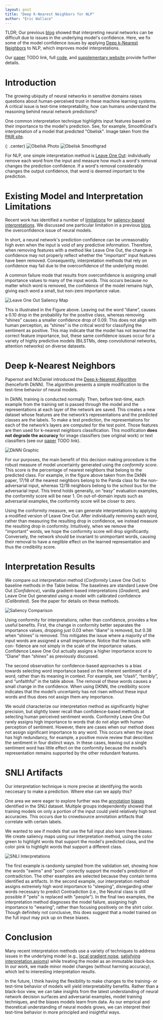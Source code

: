 ```yaml
---
layout: post
title: "Deep K-Nearest Neighbors for NLP"
author: "Eric Wallace"
---
```


TLDR; Our previous [blog](https://zerobatchsize.net/2018/08/08/rawr.html) showed that interpreting neural networks can be difficult due to issues in the underlying model's confidence. Here, we fix some of the model confidence issues by applying [Deep k-Nearest Neighbors](https://arxiv.org/abs/1803.04765) to NLP, which improves model interpretations. 

Our [paper](blah) TODO link, full [code](https://github.com/Eric-Wallace/deep-knn), and [supplementary website](https://sites.google.com/view/language-dknn/) provide further details. 

# Introduction

The growing ubiquity of neural networks in sensitive domains raises questions about human-perceived trust in these
machine learning systems. A critical issue is test-time interpretability, how can humans understand the reasoning behind neural network predictions?

One common interpretation technique highlights input features based on their importance to the model's prediction. See, for example, SmoothGrad's interpretation of a model that predicted "Obelisk". Image taken from the [PAIR site](https://pair-code.github.io/saliency/).


{: .center}
![Obelisk Photo](/images/obelisk.png)
![Obelisk Smoothgrad](/images/obelisk_smoothgrad.png)

For NLP, one simple interpretation method is [Leave One Out](https://arxiv.org/abs/1612.08220): individually remove each word from the input and measure how much a word's removal changes the prediction confidence. If a word's removal considerably changes the output confidence, that word is deemed important to the prediction.

# Existing Model and Interpretation Limitations

Recent work has identified a number of [limitations](https://arxiv.org/abs/1710.10547) for [saliency-based](https://arxiv.org/abs/1711.00867) [interpretations](https://arxiv.org/abs/1804.07781). We discussed one particular limitation in a previous [blog](https://zerobatchsize.net/2018/08/08/rawr.html), the overconfidence issue of neural models.

In short, a neural network's prediction confidence can be unreasonably high even when the input is void of any predictive information. Therefore, when removing features with a method like Leave One Out, the change in confidence may not properly reflect whether the "important" input features have been removed. Consequently, interpretation methods that rely on confidence may fail due to the overconfidence of the underlying model.

A common failure mode that results from overconfidence is assigning small importance values to many of the input words. This occurs because no matter which word is removed, the confidence of the model remains high, giving each word a small, but non-zero importance value. 

![Leave One Out Saliency Map](/images/soft_attribution.png)

This is illustrated in the Figure above. Leaving out the word “diane”, causes a 0.10 drop in the probability for the positive class, whereas removing “shines” causes a smaller confidence drop of 0.09. This does not align with human perception, as “shines” is the critical word for classifying the sentiment as positive. This may indicate that the model has not learned the correct feature importance, but, these same confidence issues occur for a variety of highly predictive models (BiLSTMs, deep convolutional networks, attention networks) on diverse datasets.

# Deep k-Nearest Neighbors

Papernot and McDaniel introduced the [Deep k-Nearest Algorithm](https://arxiv.org/abs/1803.04765) (henceforth DkNN). The algorithm presents a simple modification to the test-time behavior of neural models. 

In DkNN, training is conducted normally. Then, before test-time, each example from the training set is passed through the model and the representations at each layer of the network are saved. This creates a new dataset whose features are the network’s representations and the predicted classes are the labels. To make a test prediction, the representations for each of the network’s layers are computed for the test point. Those features are then
used for k-nearest neighbors classification. This modification **does not degrade the accuracy** for image classifiers (see original work) or text classifiers (see our [paper](blah) TODO link).

![DkNN Graphic](/images/panda_bus.png)

For our purposes, the main benefit of this decision making procedure is the robust measure of model uncertainty generated using the *conformity score*. This score is the percentage of nearest neighbors that belong to the predicted
class. For example, in the figure above taken from the DkNN paper, 17/18 of the nearest neighbors belong to the Panda class for the non-adversarial input, whereas 12/18 neighbors belong to the school bus for the adversarial input. This trend holds generally, on “easy” evaluation examples, the conformity score will be near 1. On out-of-domain inputs such as adversarial examples, the conformity score will be closer to zero.

Using the conformity measure, we can generate interpretations by applying a modified version of Leave One Out. After individually removing each word, rather than measuring the resulting drop in confidence, we instead measure the resulting drop in conformity. Intuitively, when we remove the "important" words, we hope the conformity score will drop significantly. Conversely, the network should be invariant to unimportant words, causing their removal to have a neglible effect on the learned representation and thus the credibility score.

# Interpretation Results

We compare out interpretation method (*Conformity* Leave One Out) to baseline methods in the Table below. The baselines are standard Leave One Out (*Confidence*), vanilla gradient-based interpretations (*Gradient*), and Leave One Out generated using a model with calibrated confidence (*Calibrated*). See the paper for details on these methods.

![Saliency Comparison](/images/saliency.png)

Using conformity for interpretations, rather than confidence, provides a few useful benefits. First, the change in conformity better separates the importance values, dropping just 0.03 when “diane” is removed, but 0.38 when “shines” is removed. This mitigates the issue where a majority of the input words are assigned a small importance. Notice that the issues with con-
fidence are not simply in the scale of the importance values. Confidence Leave One Out actually assigns a higher importance score to “Diane” than “shines” as previously discussed.

The second observation for confidence-based approaches is a bias towards selecting word importance based on the inherent sentiment of a word, rather than its meaning in context. For example, see “clash”, “terribly”, and “unfaithful” in the table above. The removal of these words causes a small change in the confidence. When using DKNN, the credibility
score indicates that the model’s uncertainty has not risen without these input words and thus
does not assign them any importance.

We would characterize our interpretation method as significantly higher precision, but slightly lower recall than confidence-based methods at selecting human perceived sentiment words. Conformity Leave One Out rarely assigns high importance to words that do not align with human perception of sentiment. However, there are cases when our method does not assign significant
importance to any word. This occurs when the input has high redundancy, for example, a positive movie review that describes the sentiment in four distinct ways. In these cases, leaving out a single sentiment word has little effect on the conformity because the model’s representation remains supported by the other redundant features.

# SNLI Artifacts

Our interpretation technique is more precise at identifying the words neccesary to make a prediction. Where else can we apply this?

One area we were eager to explore further was the [annotation](https://arxiv.org/abs/1803.02324) [biases](https://arxiv.org/abs/1805.01042) identified in the SNLI dataset. Multiple groups independently showed that training models on only a portion of the input could yield relatively high test accuracies. This occurs due to crowdsource annotation artifacts that correlate with certain labels. 

We wanted to see if models that use the full input also learn these biases.  We
create saliency maps using our interpretation method, using the color green to highlight
words that support the model's predicted class, and the color pink to highlight words that
support a different class. 

![SNLI Interpretations](/images/snli.png)

The first example is randomly sampled from the validation set, showing how the words
"swims" and "pool" correctly support the model's prediction of contradiction.
The other examples are selected because they contain terms identified as artifacts. 
In the second example, our interpretation method assigns extremely high word importance
to "sleeping", disregarding other words necessary to predict Contradiction (i.e., the Neutral class is still possible
if "pets" is replaced with "people"). In the final two examples, the interpretation
method diagnoses the model failure, assigning high importance to "wearing", rather than focusing
positively on the shirt color. Though definitely not conclusive, this does suggest that a model
trained on the full input may pick up on these biases.

# Conclusion

Many recent interpretation methods use a variety of techniques to address issues in the underlying model (e.g., [local gradient noise](https://arxiv.org/abs/1706.03825), [satisfying interpretation axioms](https://arxiv.org/abs/1703.01365)) while treating the model as an immutable black-box. In our work, we made minor model changes (without harming accuracy), which led to interesting interpretation results. 

In the future, I think having the flexibility to make changes to the training- or test-time behavior of models will yield interpretability benefits. Rather than a black-box view, we can take insights from the latest understanding of neural network decision surfaces and adversarial examples, model training techniques, and the biases models learn from data. As our emprical and theoretical understanding of neural models grows, we can interpret their test-time behavior in more principled and insightful ways.      

